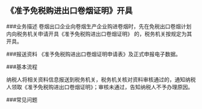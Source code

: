 ## 《准予免税购进出口卷烟证明》开具

###业务描述
    卷烟出口企业向卷烟生产企业购进卷烟时，先在免税出口卷烟计划内向税务机关申请开具《准予免税购进出口卷烟证明》
    的，税务机关按规定为其开具。



###报送资料
《准予免税购进出口卷烟证明申请表》及正式申报电子数据。

###基本流程

  纳税人将相关资料信息报送到税务机关，税务机关核对资料审核通过的，通知纳税人领取《准予免税购进出口卷烟证明》；审核未通过，告知纳税人不予办理原因。



###常见问题




